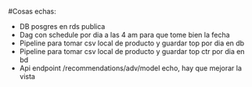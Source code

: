 #Cosas echas: 

 - DB posgres en rds publica
 - Dag con schedule por dia a las 4 am para que tome bien la fecha 
 - Pipeline para tomar csv local de producto y guardar top por dia en db
 - Pipeline para tomar csv local de producto y guardar top ctr por dia en bd
 - Api 
    endpoint /recommendations/adv/model echo, hay que mejorar la vista  